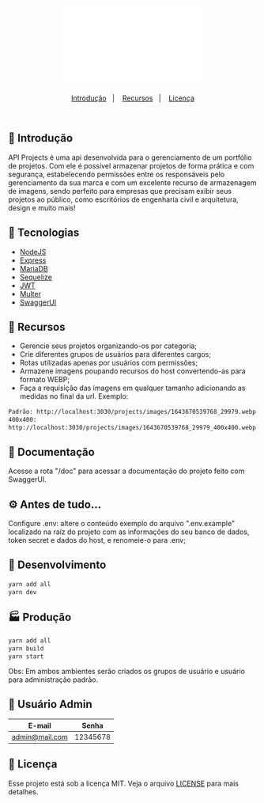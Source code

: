 <h1 align="center">
  <img src=".github/logo.svg" width="300">
</h1>

<p align="center">
  <a href="#-tecnologias">Introdução</a>&nbsp;&nbsp;&nbsp;|&nbsp;&nbsp;&nbsp;
  <a href="#-recursos">Recursos</a>&nbsp;&nbsp;&nbsp;|&nbsp;&nbsp;&nbsp;
  <a href="#memo-licença">Licença</a>
</p>
<br>

## 📍 Introdução
API Projects é uma api desenvolvida para o gerenciamento de um portfólio de projetos. Com ele é possível armazenar projetos de forma prática e com segurança, estabelecendo permissões entre os responsáveis pelo gerenciamento da sua marca e com um excelente recurso de armazenagem de imagens, sendo perfeito para empresas que precisam exibir seus projetos ao público, como escritórios de engenharia civil e arquitetura, design e muito mais!

## 🚀 Tecnologias
* [NodeJS](https://nodejs.org/)
* [Express](https://expressjs.com/)
* [MariaDB](https://mariadb.org/)
* [Sequelize](https://sequelize.org/)
* [JWT](https://yarnpkg.com/package/jsonwebtoken)
* [Multer](https://yarnpkg.com/package/multer)
* [SwaggerUI](https://swagger.io/tools/swagger-ui/)

## 📑 Recursos
* Gerencie seus projetos organizando-os por categoria;
* Crie diferentes grupos de usuários para diferentes cargos;
* Rotas utilizadas apenas por usuários com permissões;
* Armazene imagens poupando recursos do host convertendo-as para formato WEBP;
* Faça a requisição das imagens em qualquer tamanho adicionando as medidas no final da url. Exemplo:
```
Padrão: http://localhost:3030/projects/images/1643670539768_29979.webp
400x400: http://localhost:3030/projects/images/1643670539768_29979_400x400.webp
```

## 📖 Documentação
Acesse a rota "/doc" para acessar a documentação do projeto feito com SwaggerUI.

## ⚙️ Antes de tudo...
Configure .env: altere o conteúdo exemplo do arquivo ".env.example" localizado na raíz do projeto com as informações do seu banco de dados, token secret e dados do host, e renomeie-o para .env;

## 🔧 Desenvolvimento
```
yarn add all
yarn dev
```

## 🏭 Produção
```
yarn add all
yarn build
yarn start
```

Obs: Em ambos ambientes serão criados os grupos de usuário e usuário para administração padrão.

## 📌 Usuário Admin
E-mail | Senha
------ | -----
admin@mail.com | 12345678

## :memo: Licença
Esse projeto está sob a licença MIT. Veja o arquivo [LICENSE](LICENSE.md) para mais detalhes.
